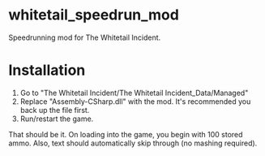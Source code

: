 # whitetail_speedrun_mod
Speedrunning mod for The Whitetail Incident.

# Installation
1. Go to "The Whitetail Incident/The Whitetail Incident_Data/Managed"
2. Replace "Assembly-CSharp.dll" with the mod. It's recommended you back up the file first.
3. Run/restart the game.

That should be it. On loading into the game, you begin with 100 stored ammo. Also, text should automatically skip through (no mashing required).
